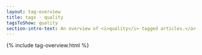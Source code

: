 ```yaml
---
layout: tag-overview
title: tags - quality
tagsToShow: quality
section-intro-text: An overview of <i>quality</i> tagged articles.</a>.
---
```


{% include tag-overview.html %}
